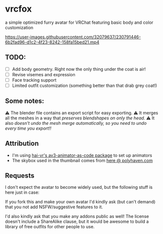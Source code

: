 # vrcfox
a simple optimized furry avatar for VRChat featuring basic body and color customization 

https://user-images.githubusercontent.com/32079637/230791446-6b2fad96-d1c2-4f23-8242-158fa15bed21.mp4

## TODO:
- [ ] Add body geometry. Right now the only thing under the coat is air!
- [ ] Revise visemes and expression
- [ ] Face tracking support
- [ ] Limited outfit customization (something better than that drab grey coat!)

## Some notes:
⚠️ The blender file contains an export script for easy exporting. ⚠️ It merges all the meshes in a way that *preserves blendshapes on only the head.* ⚠️ It also *doesn't undo the mesh merge automatically, so you need to undo every time you export!!*

## Attribution
- I'm using [hai-vr's av3-animator-as-code package](https://github.com/hai-vr/av3-animator-as-code) to set up animators
- The skybox used in the thumbnail comes from [here @ polyhaven.com](https://polyhaven.com/a/kiara_1_dawn)

## Requests

I don't expect the avatar to become widely used, but the following stuff is here just in case:

If you fork this and make your own avatar I'd kindly ask (but can't demand) that you not add NSFW/suggestive features to it. 

I'd also kindly ask that you make any addons public as well! The license doesn't include a ShareAlike clause, but it would be awesome to build a library of free outfits for other people to use.

